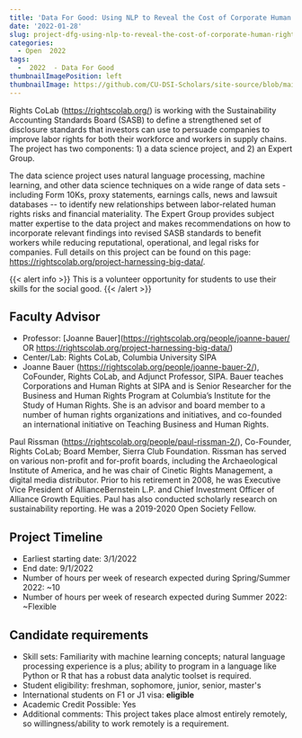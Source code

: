 ```yaml
---
title: 'Data For Good: Using NLP to Reveal the Cost of Corporate Human Rights Violations'
date: '2022-01-28'
slug: project-dfg-using-nlp-to-reveal-the-cost-of-corporate-human-rights-violations
categories:
  - Open  2022
tags:
  -  2022  - Data For Good
thumbnailImagePosition: left
thumbnailImage: https://github.com/CU-DSI-Scholars/site-source/blob/main/static/img/cost_human_rights_2.png?raw=true
---
```

Rights CoLab (https://rightscolab.org/) is working with the Sustainability Accounting Standards Board (SASB) to define a strengthened set of disclosure standards that investors can use to persuade companies to improve labor rights for both their workforce and workers in supply chains. The project has two components: 1) a data science project, and 2) an Expert Group. 

<!--more-->

The data science project uses natural language processing, machine learning, and other data science techniques on a wide range of data sets - including Form 10Ks, proxy statements, earnings calls, news and lawsuit databases -- to identify new relationships between labor-related human rights risks and financial materiality. The Expert Group provides subject matter expertise to the data project and makes recommendations on how to incorporate relevant findings into revised SASB standards to benefit workers while reducing reputational, operational, and legal risks for companies. 
Full details on this project can be found on this page: https://rightscolab.org/project-harnessing-big-data/.

{{< alert info >}}
This is a volunteer opportunity for students to use their skills for the social good.
{{< /alert >}}

## Faculty Advisor
+ Professor: [Joanne Bauer](https://rightscolab.org/people/joanne-bauer/ OR https://rightscolab.org/project-harnessing-big-data/)
+ Center/Lab: Rights CoLab, Columbia University SIPA
+ Joanne Bauer (https://rightscolab.org/people/joanne-bauer-2/), CoFounder, Rights CoLab, and Adjunct Professor, SIPA.  Bauer teaches Corporations and Human Rights at SIPA and is Senior Researcher for the Business and Human Rights Program at Columbia’s Institute for the Study of Human Rights.  She is an advisor and board member to a number of human rights organizations and initiatives, and co-founded an international initiative on Teaching Business and Human Rights. 


Paul Rissman (https://rightscolab.org/people/paul-rissman-2/), Co-Founder, Rights CoLab; Board Member, Sierra Club Foundation. Rissman has served on various non-profit and for-profit boards, including the Archaeological Institute of America, and he was chair of Cinetic Rights Management, a digital media distributor. Prior to his retirement in 2008, he was Executive Vice President of AllianceBernstein L.P. and Chief Investment Officer of Alliance Growth Equities. Paul has also conducted scholarly research on sustainability reporting. He was a 2019-2020 Open Society Fellow.

## Project Timeline
+ Earliest starting date: 3/1/2022
+ End date: 9/1/2022
+ Number of hours per week of research expected during Spring/Summer 2022: ~10
+ Number of hours per week of research expected during Summer 2022: ~Flexible

## Candidate requirements
+ Skill sets: Familiarity with machine learning concepts; natural language processing experience is a plus; ability to program in a language like Python or R that has a robust data analytic toolset is required.
+ Student eligibility: freshman, sophomore, junior, senior, master's
+ International students on F1 or J1 visa: **eligible**
+ Academic Credit Possible: Yes
+ Additional comments: This project takes place almost entirely remotely, so willingness/ability to work remotely is a requirement.

